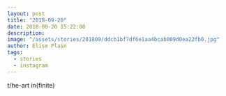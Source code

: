 ```yaml
---
layout: post
title: "2018-09-20"
date: 2018-09-20 15:22:08
description: 
image: "/assets/stories/201809/ddcb1bf7df6e1aa4bcab009d0ea22fb0.jpg"
author: Elise Plain
tags: 
  - stories
  - instagram
---
```


t/he-art
in(finite)
<p></p>
